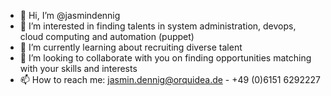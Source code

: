 - 👋 Hi, I’m @jasmindennig
- 👀 I’m interested in finding talents in system administration, devops, cloud computing and automation (puppet)
- 🌈 I’m currently learning about recruiting diverse talent
- 💞️ I’m looking to collaborate with you on finding opportunities matching with your skills and interests
- 📫 How to reach me: jasmin.dennig@orquidea.de - +49 (0)6151 6292227

<!---
jasmindennig/jasmindennig is a ✨ special ✨ repository because its `README.md` (this file) appears on your GitHub profile.
You can click the Preview link to take a look at your changes.
--->
